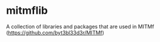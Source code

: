 mitmflib
========
A collection of libraries and packages that are used in MITMf (https://github.com/byt3bl33d3r/MITMf)

